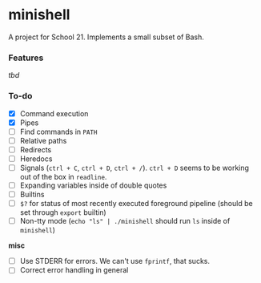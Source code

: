 # minishell
A project for School 21. Implements a small subset of Bash.

### Features
*tbd*

### To-do
- [x] Command execution
- [x] Pipes
- [ ] Find commands in `PATH`
- [ ] Relative paths
- [ ] Redirects
- [ ] Heredocs
- [ ] Signals (`ctrl + C`, `ctrl + D`, `ctrl + /`). `ctrl + D` seems to be working out of the box in `readline`.
- [ ] Expanding variables inside of double quotes
- [ ] Builtins
- [ ] `$?` for status of most recently executed foreground pipeline (should be set through `export` builtin)
- [ ] Non-tty mode (`echo "ls" | ./minishell` should run `ls` inside of `minishell`)

**misc**
- [ ] Use STDERR for errors. We can't use `fprintf`, that sucks.
- [ ] Correct error handling in general
